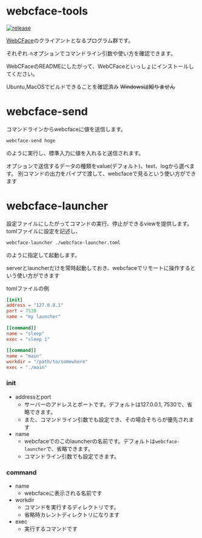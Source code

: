 # webcface-tools
[![release](https://img.shields.io/github/v/release/na-trium-144/webcface-tools)](https://github.com/na-trium-144/webcface-tools/releases)

[WebCFace](https://github.com/na-trium-144/webcface)のクライアントとなるプログラム群です。

それぞれ`-h`オプションでコマンドライン引数や使い方を確認できます。

WebCFaceのREADMEにしたがって、WebCFaceといっしょにインストールしてください。

Ubuntu,MacOSでビルドできることを確認済み ~~Windowsは知りません~~

# webcface-send

コマンドラインからwebcfaceに値を送信します。
```sh
webcface-send hoge
```
のように実行し、標準入力に値を入れると送信されます。

オプションで送信するデータの種類をvalue(デフォルト)、text、logから選べます。
別コマンドの出力をパイプで渡して、webcfaceで見るという使い方ができます

# webcface-launcher

設定ファイルにしたがってコマンドの実行、停止ができるviewを提供します。
tomlファイルに設定を記述し、
```sh
webcface-launcher ./webcface-launcher.toml
```
のように指定して起動します。

serverとlauncherだけを常時起動しておき、webcfaceでリモートに操作するという使い方ができます

tomlファイルの例
```toml
[init]
address = "127.0.0.1"
port = 7530
name = "my launcher"
 
[[command]]
name = "sleep"
exec = "sleep 1"
 
[[command]]
name = "main"
workdir = "/path/to/somewhere"
exec = "./main"
```
### init
* addressとport
	* サーバーのアドレスとポートです。デフォルトは127.0.0.1, 7530で、省略できます。
	* また、コマンドライン引数でも設定でき、その場合そちらが優先されます
* name
	* webcfaceでのこのlauncherの名前です。デフォルトは`webcface-launcher`で、省略できます。
	* コマンドライン引数でも設定できます。

### command
* name
	* webcfaceに表示される名前です
* workdir
	* コマンドを実行するディレクトリです。
	* 省略時カレントディレクトリになります
* exec
	* 実行するコマンドです

